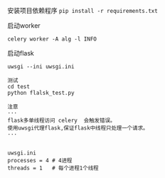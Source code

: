 
安装项目依赖程序
`pip install -r requirements.txt`


启动worker

`celery worker -A alg -l INFO`



启动flask

`uwsgi --ini uwsgi.ini`



```
测试
cd test
python flalsk_test.py
```



```
注意
···
flask多单线程访问 celery  会触发错误。
使用uwsgi代理flask,保证flask中线程只处理一个请求。
···


uwsgi.ini
processes = 4 # 4进程
threads = 1   # 每个进程1个线程
```

